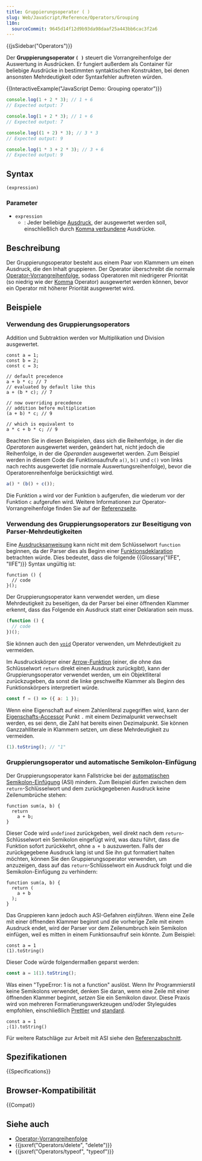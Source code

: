 ```yaml
---
title: Gruppierungsoperator ( )
slug: Web/JavaScript/Reference/Operators/Grouping
l10n:
  sourceCommit: 9645d14f12d9b93da98daaf25a443bb6cac3f2a6
---
```


{{jsSidebar("Operators")}}

Der **Gruppierungsoperator `( )`** steuert die Vorrangreihenfolge der Auswertung in Ausdrücken. Er fungiert außerdem als Container für beliebige Ausdrücke in bestimmten syntaktischen Konstrukten, bei denen ansonsten Mehrdeutigkeit oder Syntaxfehler auftreten würden.

{{InteractiveExample("JavaScript Demo: Grouping operator")}}

```js interactive-example
console.log(1 + 2 * 3); // 1 + 6
// Expected output: 7

console.log(1 + 2 * 3); // 1 + 6
// Expected output: 7

console.log((1 + 2) * 3); // 3 * 3
// Expected output: 9

console.log(1 * 3 + 2 * 3); // 3 + 6
// Expected output: 9
```

## Syntax

```js-nolint
(expression)
```

### Parameter

- `expression`
  - : Jeder beliebige [Ausdruck](/de/docs/Web/JavaScript/Reference/Operators), der ausgewertet werden soll, einschließlich durch [Komma verbundene](/de/docs/Web/JavaScript/Reference/Operators/Comma_operator) Ausdrücke.

## Beschreibung

Der Gruppierungsoperator besteht aus einem Paar von Klammern um einen Ausdruck, die den Inhalt gruppieren. Der Operator überschreibt die normale [Operator-Vorrangreihenfolge](/de/docs/Web/JavaScript/Reference/Operators/Operator_precedence), sodass Operatoren mit niedrigerer Priorität (so niedrig wie der [Komma](/de/docs/Web/JavaScript/Reference/Operators/Comma_operator) Operator) ausgewertet werden können, bevor ein Operator mit höherer Priorität ausgewertet wird.

## Beispiele

### Verwendung des Gruppierungsoperators

Addition und Subtraktion werden vor Multiplikation und Division ausgewertet.

```js-nolint
const a = 1;
const b = 2;
const c = 3;

// default precedence
a + b * c; // 7
// evaluated by default like this
a + (b * c); // 7

// now overriding precedence
// addition before multiplication
(a + b) * c; // 9

// which is equivalent to
a * c + b * c; // 9
```

Beachten Sie in diesen Beispielen, dass sich die Reihenfolge, in der die _Operatoren_ ausgewertet werden, geändert hat, nicht jedoch die Reihenfolge, in der die _Operanden_ ausgewertet werden. Zum Beispiel werden in diesem Code die Funktionsaufrufe `a()`, `b()` und `c()` von links nach rechts ausgewertet (die normale Auswertungsreihenfolge), bevor die Operatorenreihenfolge berücksichtigt wird.

```js
a() * (b() + c());
```

Die Funktion `a` wird vor der Funktion `b` aufgerufen, die wiederum vor der Funktion `c` aufgerufen wird. Weitere Informationen zur Operator-Vorrangreihenfolge finden Sie auf der [Referenzseite](/de/docs/Web/JavaScript/Reference/Operators/Operator_precedence).

### Verwendung des Gruppierungsoperators zur Beseitigung von Parser-Mehrdeutigkeiten

Eine [Ausdrucksanweisung](/de/docs/Web/JavaScript/Reference/Statements/Expression_statement) kann nicht mit dem Schlüsselwort `function` beginnen, da der Parser dies als Beginn einer [Funktionsdeklaration](/de/docs/Web/JavaScript/Reference/Statements/function) betrachten würde. Dies bedeutet, dass die folgende {{Glossary("IIFE", "IIFE")}} Syntax ungültig ist:

```js-nolint example-bad
function () {
  // code
}();
```

Der Gruppierungsoperator kann verwendet werden, um diese Mehrdeutigkeit zu beseitigen, da der Parser bei einer öffnenden Klammer erkennt, dass das Folgende ein Ausdruck statt einer Deklaration sein muss.

```js
(function () {
  // code
})();
```

Sie können auch den [`void`](/de/docs/Web/JavaScript/Reference/Operators/void#immediately_invoked_function_expressions) Operator verwenden, um Mehrdeutigkeit zu vermeiden.

Im Ausdruckskörper einer [Arrow-Funktion](/de/docs/Web/JavaScript/Reference/Functions/Arrow_functions) (einer, die ohne das Schlüsselwort `return` direkt einen Ausdruck zurückgibt), kann der Gruppierungsoperator verwendet werden, um ein Objektliteral zurückzugeben, da sonst die linke geschweifte Klammer als Beginn des Funktionskörpers interpretiert würde.

```js
const f = () => ({ a: 1 });
```

Wenn eine Eigenschaft auf einem Zahlenliteral zugegriffen wird, kann der [Eigenschafts-Accessor](/de/docs/Web/JavaScript/Reference/Operators/Property_accessors) Punkt `.` mit einem Dezimalpunkt verwechselt werden, es sei denn, die Zahl hat bereits einen Dezimalpunkt. Sie können Ganzzahlliterale in Klammern setzen, um diese Mehrdeutigkeit zu vermeiden.

```js
(1).toString(); // "1"
```

<!-- TODO in the future we can add a decorator section -->

### Gruppierungsoperator und automatische Semikolon-Einfügung

Der Gruppierungsoperator kann Fallstricke bei der [automatischen Semikolon-Einfügung](/de/docs/Web/JavaScript/Reference/Lexical_grammar#automatic_semicolon_insertion) (ASI) mindern. Zum Beispiel dürfen zwischen dem `return`-Schlüsselwort und dem zurückgegebenen Ausdruck keine Zeilenumbrüche stehen:

```js-nolint example-bad
function sum(a, b) {
  return
    a + b;
}
```

Dieser Code wird `undefined` zurückgeben, weil direkt nach dem `return`-Schlüsselwort ein Semikolon eingefügt wird, was dazu führt, dass die Funktion sofort zurückkehrt, ohne `a + b` auszuwerten. Falls der zurückgegebene Ausdruck lang ist und Sie ihn gut formatiert halten möchten, können Sie den Gruppierungsoperator verwenden, um anzuzeigen, dass auf das `return`-Schlüsselwort ein Ausdruck folgt und die Semikolon-Einfügung zu verhindern:

```js-nolint example-good
function sum(a, b) {
  return (
    a + b
  );
}
```

Das Gruppieren kann jedoch auch ASI-Gefahren _einführen_. Wenn eine Zeile mit einer öffnenden Klammer beginnt und die vorherige Zeile mit einem Ausdruck endet, wird der Parser vor dem Zeilenumbruch kein Semikolon einfügen, weil es mitten in einem Funktionsaufruf sein könnte. Zum Beispiel:

```js-nolint example-bad
const a = 1
(1).toString()
```

Dieser Code würde folgendermaßen geparst werden:

```js
const a = 1(1).toString();
```

Was einen "TypeError: 1 is not a function" auslöst. Wenn Ihr Programmierstil keine Semikolons verwendet, denken Sie daran, wenn eine Zeile mit einer öffnenden Klammer beginnt, _setzen_ Sie ein Semikolon davor. Diese Praxis wird von mehreren Formatierungswerkzeugen und/oder Styleguides empfohlen, einschließlich [Prettier](https://prettier.io/docs/rationale.html#semicolons) und [standard](https://standardjs.com/rules.html#semicolons).

```js-nolint example-good
const a = 1
;(1).toString()
```

Für weitere Ratschläge zur Arbeit mit ASI siehe den [Referenzabschnitt](/de/docs/Web/JavaScript/Reference/Lexical_grammar#automatic_semicolon_insertion).

## Spezifikationen

{{Specifications}}

## Browser-Kompatibilität

{{Compat}}

## Siehe auch

- [Operator-Vorrangreihenfolge](/de/docs/Web/JavaScript/Reference/Operators/Operator_precedence)
- {{jsxref("Operators/delete", "delete")}}
- {{jsxref("Operators/typeof", "typeof")}}
